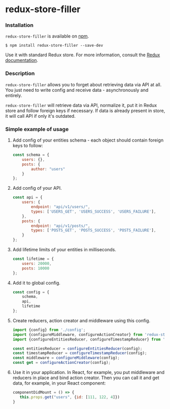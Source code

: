 # redux-store-filler

### Installation

`redux-store-filler` is available on [npm](https://www.npmjs.com/package/redux-store-filler).

```
$ npm install redux-store-filler --save-dev
```

Use it with standard Redux store. For more information, consult the [Redux documentation](http://redux.js.org).

### Description

`redux-store-filler` allows you to forget about retrieving data via API at all. 
You just need to write config and receive data - asynchronously and entirely.

`redux-store-filler` will retrieve data via API, normalize it, put it in Redux store and follow foreign keys if necessary.
If data is already present in store, it will call API if only it's outdated.

### Simple example of usage

1. Add config of your entities schema - each object should contain foreign keys to follow:

    ```js
    const schema = {
        users: {},
        posts: {
            author: "users"
        }
    };
    ```
2. Add config of your API.

    ```js
    const api = {
        users: {
            endpoint: "api/v1/users/",
            types: ['USERS_GET', 'USERS_SUCCESS', 'USERS_FAILURE'],
        },
        posts: {
            endpoint: "api/v1/posts/",
            types: ['POSTS_GET', 'POSTS_SUCCESS', 'POSTS_FAILURE'],
        }
    };
    ```
3. Add lifetime limits of your entities in milliseconds.

    ```js
    const lifetime = {
        users: 20000,
        posts: 10000
    };
    ```
4. Add it to global config.

    ```js
    const config = {
        schema,
        api,
        lifetime
    };
    ```
4. Create reducers, action creator and middleware using this config. 

    ```js
    import {config} from './config';
    import {configureMiddleware, configureActionCreator} from 'redux-store-filler';
    import {configureEntitiesReducer, configureTimestampReducer} from 'redux-store-filler';
    
    const entitiesReducer = configureEntitiesReducer(config);
    const timestampReducer = configureTimestampReducer(config);
    const middleware = configureMiddleware(config);
    const get = configureActionCreator(config);
    ```
5. Use it in your application. 
In React, for example, you put middleware and reducers in place and bind action creator.
Then you can call it and get data, for example, in your React component:

    ```js
    componentDidMount = () => {
       this.props.get("users", {id: [111, 122, 4]})
    }
    ```
    
